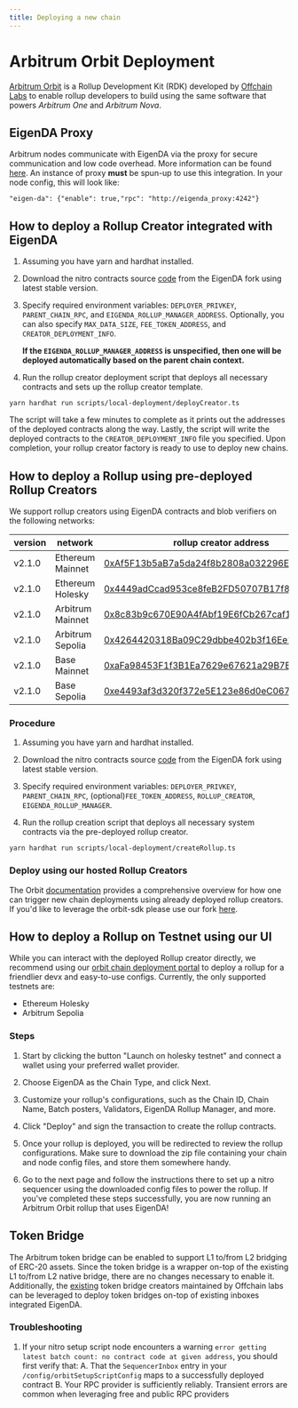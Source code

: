 ```yaml
---
title: Deploying a new chain
---
```


# Arbitrum Orbit Deployment

[Arbitrum
Orbit](https://docs.arbitrum.io/launch-orbit-chain/orbit-gentle-introduction) is
a Rollup Development Kit (RDK) developed by [Offchain
Labs](https://www.offchainlabs.com/) to enable rollup developers to build
 using the same software that powers *Arbitrum One* and *Arbitrum Nova*.

## EigenDA Proxy

Arbitrum nodes communicate with EigenDA via the proxy for secure communication and low code overhead. More information can be found [here](./../../dispersal/clients/eigenda-proxy.md). An instance of proxy **must** be spun-up to use this integration. In your node config, this will look like:
```
"eigen-da": {"enable": true,"rpc": "http://eigenda_proxy:4242"}
```

## How to deploy a Rollup Creator integrated with EigenDA

1. Assuming you have yarn and hardhat installed. 

2. Download the nitro contracts source [code](https://github.com/Layr-Labs/nitro-contracts) from the EigenDA fork using latest stable version.

3. Specify required environment variables: `DEPLOYER_PRIVKEY`, `PARENT_CHAIN_RPC`, and `EIGENDA_ROLLUP_MANAGER_ADDRESS`. Optionally, you can also specify `MAX_DATA_SIZE`, `FEE_TOKEN_ADDRESS`, and `CREATOR_DEPLOYMENT_INFO`. 

    **If the `EIGENDA_ROLLUP_MANAGER_ADDRESS` is unspecified, then one will be deployed automatically based on the parent chain context.**

4. Run the rollup creator deployment script that deploys all necessary contracts and sets up the rollup creator template.
```
yarn hardhat run scripts/local-deployment/deployCreator.ts
```

The script will take a few minutes to complete as it prints out the addresses of the deployed contracts along the way. Lastly, the script will write the deployed contracts to the `CREATOR_DEPLOYMENT_INFO` file you specified. Upon completion, your rollup creator factory is ready to use to deploy new chains. 

## How to deploy a Rollup using pre-deployed Rollup Creators
We support rollup creators using EigenDA contracts and blob verifiers on the following networks:

| version | network | rollup creator address | blob verifier (EIGENDA_ROLLUP_MANAGER) address |
|---------|---------|---------|-----------|
| v2.1.0  | Ethereum Mainnet | [0xAf5F13b5aB7a5da24f8b2808a032296Ef3476AF6](https://etherscan.io/address/0xAf5F13b5aB7a5da24f8b2808a032296Ef3476AF6#code) | [0x187fb3c0664c5d49ce1f051af913fcadbcd7bb3f](https://etherscan.io/address/0x187fb3c0664c5d49ce1f051af913fcadbcd7bb3f#code) |
| v2.1.0  | Ethereum Holesky | [0x4449adCcad953ce8feB2FD50707B17f876bBDEf4](https://holesky.etherscan.io/address/0x4449adCcad953ce8feB2FD50707B17f876bBDEf4#code) | [0x19354e59F89B3B8D5A77494e81433ceDB093699A](https://holesky.etherscan.io/address/0x19354e59F89B3B8D5A77494e81433ceDB093699A#code) |
| v2.1.0  | Arbitrum Mainnet | [0x8c83b9c670E90A4fAbf19E6fCb267caf12644a87](https://arbiscan.io/address/0x8c83b9c670E90A4fAbf19E6fCb267caf12644a87#code) | [0x4a6e6833dc8748aa3e6d6a68aae9b7b40afbb3d5](https://arbiscan.io/address/0x4a6e6833dc8748aa3e6d6a68aae9b7b40afbb3d5#code) |
| v2.1.0  | Arbitrum Sepolia | [0x4264420318Ba09C29dbbe402b3f16Ee13903a031](https://sepolia.arbiscan.io/address/0x4264420318Ba09C29dbbe402b3f16Ee13903a031#code) | [0x5ce8b81e0E8271bA8Dd33190a8aC2960f9917Ef9](https://sepolia.arbiscan.io/address/0x5ce8b81e0E8271bA8Dd33190a8aC2960f9917Ef9#code) |
| v2.1.0  | Base Mainnet     | [0xaFa98453F1f3B1Ea7629e67621a29B7Be4AC225A](https://basescan.org/address/0xafa98453f1f3b1ea7629e67621a29b7be4ac225a#code) | [0x4a6e6833dc8748aa3e6d6a68aae9b7b40afbb3d5](https://basescan.org/address/0x4a6e6833dc8748aa3e6d6a68aae9b7b40afbb3d5#code) |
| v2.1.0  | Base Sepolia     | [0xe4493af3d320f372e5E123e86d0eC067FaBDf8D9](https://sepolia.basescan.org/address/0xe4493af3d320f372e5E123e86d0eC067FaBDf8D9) | [0xA0735f425792eCcDA1b8f50ceB36B05635c77D63](https://sepolia.basescan.org/address/0xa0735f425792eccda1b8f50ceb36b05635c77d63)

### Procedure 

1. Assuming you have yarn and hardhat installed. 

2. Download the nitro contracts source [code](https://github.com/Layr-Labs/nitro-contracts) from the EigenDA fork using latest stable version.

3. Specify required environment variables: `DEPLOYER_PRIVKEY`, `PARENT_CHAIN_RPC`, (optional)`FEE_TOKEN_ADDRESS`, `ROLLUP_CREATOR`, `EIGENDA_ROLLUP_MANAGER`.

4. Run the rollup creation script that deploys all necessary system contracts via the pre-deployed rollup creator.

```
yarn hardhat run scripts/local-deployment/createRollup.ts
```


### Deploy using our hosted Rollup Creators
The Orbit [documentation](https://docs.arbitrum.io/launch-orbit-chain/how-tos/orbit-sdk-deploying-rollup-chain) provides a comprehensive overview for how one can trigger new chain deployments using already deployed rollup creators. If you'd like to leverage the orbit-sdk please use our fork [here](https://github.com/Layr-Labs/eigenda-orbit-sdk).

## How to deploy a Rollup on Testnet using our UI

While you can interact with the deployed Rollup creator directly, we recommend using our [orbit chain deployment portal](https://orbit.eigenda.xyz/) to deploy a rollup for a friendlier devx and easy-to-use configs. Currently, the only supported testnets are:
- Ethereum Holesky
- Arbitrum Sepolia

### Steps

1. Start by clicking the button "Launch on holesky testnet" and connect a wallet using your preferred wallet provider. 

2. Choose EigenDA as the Chain Type, and click Next.

3. Customize your rollup's configurations, such as the Chain ID, Chain Name, Batch posters, Validators, EigenDA Rollup Manager, and more. 

4. Click "Deploy" and sign the transaction to create the rollup contracts. 

5. Once your rollup is deployed, you will be redirected to review the rollup configurations. Make sure to download the zip file containing your chain and node config files, and store them somewhere handy.

6. Go to the next page and follow the instructions there to set up a nitro sequencer using the downloaded config files to power the rollup. If you've completed these steps successfully, you are now running an Arbitrum Orbit rollup that uses EigenDA!

## Token Bridge

The Arbitrum token bridge can be enabled to support L1 to/from L2 bridging of ERC-20 assets. Since the token bridge is a wrapper on-top of the existing L1 to/from L2 native bridge, there are no changes necessary to enable it. Additionally, the [existing](https://docs.arbitrum.io/build-decentralized-apps/reference/contract-addresses#token-bridge-smart-contracts) token bridge creators maintained by Offchain labs can be leveraged to deploy token bridges on-top of existing inboxes integrated EigenDA.


### Troubleshooting

1. If your nitro setup script node encounters a warning `error getting latest batch count: no contract code at given address`, you should first verify that:
    A. That the `SequencerInbox` entry in your `/config/orbitSetupScriptConfig` maps to a successfully deployed contract
    B. Your RPC provider is sufficiently reliably. Transient errors are common when leveraging free and public RPC providers
